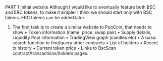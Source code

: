 PART 1
Initial website
Although I would like to eventually feature both BSC and ERC tokens, to make it simpler I
think we should start only with BSC tokens. ERC tokens can be added later.
1) The first task is to create a similar website to PooCoin, that needs to show:• Token information (name, price, swap pair)
• Supply details, Liquidity Pool information
• TradingView graph (candles etc)
• A basic search function to find/query other contracts
• List of holders
• Recent tx history
• Current token price
• Links to BscScan contract/transactions/holders pages.
